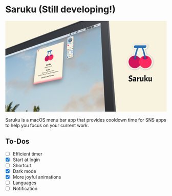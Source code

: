 # Saruku (Still developing!)

<p style="text-align: center">
    <img src="https://github.com/bufhdy/Saruku/raw/master/img/saruku-cover.png" alt="saruku-icon" />
</p>

Saruku is a macOS menu bar app that provides cooldown time for SNS apps to help you focus on your current work.

## To-Dos

- [ ] Efficient timer
- [x] Start at login
- [ ] Shortcut
- [x] Dark mode
- [x] More joyful animations
- [ ] Languages
- [ ] Notification
